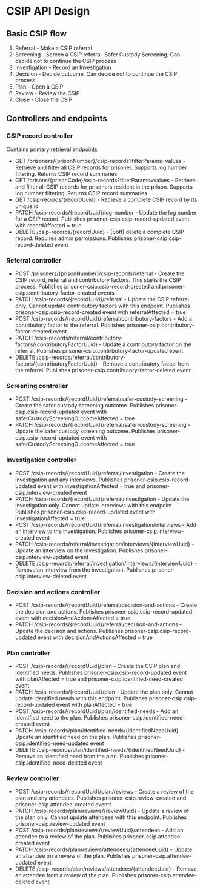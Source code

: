 # CSIP API Design

## Basic CSIP flow

1) Referral - Make a CSIP referral
2) Screening - Screen a CSIP referral. Safer Custody Screening. Can decide not to continue the CSIP process
3) Investigation - Record an Investigation
4) Decision - Decide outcome. Can decide not to continue the CSIP process
5) Plan - Open a CSIP
6) Review - Review the CSIP
7) Close - Close the CSIP

## Controllers and endpoints

### CSIP record controller

Contains primary retrieval endpoints

- GET /prisoners/{prisonNumber}/csip-records?filterParams=values - Retrieve and filter all CSIP records for prisoner. Supports log number filtering. Returns CSIP record summaries
- GET /prisons/{prisonCode}/csip-records?filterParams=values - Retrieve and filter all CSIP records for prisoners resident in the prison. Supports log number filtering. Returns CSIP record summaries
- GET /csip-records/{recordUuid} - Retrieve a complete CSIP record by its unique id
- PATCH /csip-records/{recordUuid}/log-number - Update the log number for a CSIP record. Publishes prisoner-csip.csip-record-updated event with recordAffected = true
- DELETE /csip-records/{recordUuid} - (Soft) delete a complete CSIP record. Requires admin permissions. Publishes prisoner-csip.csip-record-deleted event

### Referral controller
- POST /prisoners/{prisonNumber}/csip-records/referral - Create the CSIP record, referral and contributory factors. This starts the CSIP process. Publishes prisoner-csip.csip-record-created and prisoner-csip.contributory-factor-created events
- PATCH /csip-records/{recordUuid}/referral - Update the CSIP referral only. Cannot update contributory factors with this endpoint. Publishes prisoner-csip.csip-record-created event with referralAffected = true
- POST /csip-records/{recordUuid}/referral/contributory-factors - Add a contributory factor to the referral. Publishes prisoner-csip.contributory-factor-created event
- PATCH /csip-records/referral/contributory-factors/{contributoryFactorUuid} - Update a contributory factor on the referral. Publishes prisoner-csip.contributory-factor-updated event
- DELETE /csip-records/referral/contributory-factors/{contributoryFactorUuid} - Remove a contributory factor from the referral. Publishes prisoner-csip.contributory-factor-deleted event

### Screening controller
- POST /csip-records/{recordUuid}/referral/safer-custody-screening - Create the safer custody screening outcome. Publishes prisoner-csip.csip-record-updated event with saferCustodyScreeningOutcomeAffected = true
- PATCH /csip-records/{recordUuid}/referral/safer-custody-screening - Update the safer custody screening outcome. Publishes prisoner-csip.csip-record-updated event with saferCustodyScreeningOutcomeAffected = true

### Investigation controller
- POST /csip-records/{recordUuid}/referral/investigation - Create the investigation and any interviews. Publishes prisoner-csip.csip-record-updated event with investigationAffected = true and prisoner-csip.interview-created event
- PATCH /csip-records/{recordUuid}/referral/investigation - Update the investigation only. Cannot update interviews with this endpoint. Publishes prisoner-csip.csip-record-updated event with investigationAffected = true
- POST /csip-records/{recordUuid}/referral/investigation/interviews - Add an interview to the investigation. Publishes prisoner-csip.interview-created event
- PATCH /csip-records/referral/investigation/interviews/{interviewUuid} - Update an interview on the investigation. Publishes prisoner-csip.interview-updated event
- DELETE /csip-records/referral/investigation/interviews/{interviewUuid} - Remove an interview from the investigation. Publishes prisoner-csip.interview-deleted event

### Decision and actions controller
- POST /csip-records/{recordUuid}/referral/decision-and-actions - Create the decision and actions. Publishes prisoner-csip.csip-record-updated event with decisionAndActionsAffected = true
- PATCH /csip-records/{recordUuid}/referral/decision-and-actions - Update the decision and actions. Publishes prisoner-csip.csip-record-updated event with decisionAndActionsAffected = true

### Plan controller
- POST /csip-records/{recordUuid}/plan - Create the CSIP plan and identified needs. Publishes prisoner-csip.csip-record-updated event with planAffected = true and prisoner-csip.identified-need-created event
- PATCH /csip-records/{recordUuid}/plan - Update the plan only. Cannot update identified needs with this endpoint. Publishes prisoner-csip.csip-record-updated event with planAffected = true
- POST /csip-records/{recordUuid}/plan/identified-needs - Add an identified need to the plan. Publishes prisoner-csip.identified-need-created event
- PATCH /csip-records/plan/identified-needs/{identifiedNeedUuid} - Update an identified need on the plan. Publishes prisoner-csip.identified-need-updated event
- DELETE /csip-records/plan/identified-needs/{identifiedNeedUuid} - Remove an identified need from the plan. Publishes prisoner-csip.identified-need-deleted event

### Review controller
- POST /csip-records/{recordUuid}/plan/reviews - Create a review of the plan and any attendees. Publishes prisoner-csip.review-created and prisoner-csip.attendee-created events
- PATCH /csip-records/plan/reviews/{reviewUuid} - Update a review of the plan only. Cannot update attendees with this endpoint. Publishes prisoner-csip.review-updated event
- POST /csip-records/plan/reviews/{reviewUuid}/attendees - Add an attendee to a review of the plan. Publishes prisoner-csip.attendee-created event
- PATCH /csip-records/plan/reviews/attendees/{attendeeUuid} - Update an attendee on a review of the plan. Publishes prisoner-csip.attendee-updated event
- DELETE /csip-records/plan/reviews/attendees/{attendeeUuid} - Remove an attendee from a review of the plan. Publishes prisoner-csip.attendee-deleted event